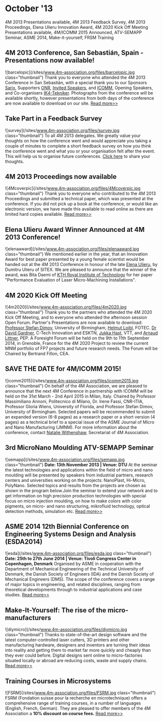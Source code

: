 # October '13

4M 2013 Presentations available, 4M 2013 Feedback Survey, 4M 2013 Proceedings, Elena Ulieru Innovation Award, 4M 2020 Kick Off Meeting Presentations available, 4M/ICOMM 2015 Announced, ATV-SEMAPP Seminar, ASME 2014, Make-it-yourself, FRSM Training
<!--break-->
## 4M 2013 Conference, San Sebastián, Spain - Presentations now available!

![barcelopic](/sites/www.4m-association.org/files/barcelopic.jpg class="thumbnail")
Thank you to everyone who attended the 4M 2013 Conference in San Sebastián, with a special thank you to our Sponsors [Sarix](http://www.sarix.com), Supporters [ONR](http://www.onr.navil.mil), [Invited Speakers](http://www.4m-association.org/content/Invited-Speakers-4M2013), and [ICOMM](http://icomm2014.northwestern.edu/), Opening Speakers, and Co-organisers [IK4-Tekniker](http://www.tekniker.es/en). Photographs from the conference will be available shortly, however presentations from both days of the conference are now available to download on our site. [Read more>>](http://www.4m-association.org/content/Presentations)

## Take Part in a Feedback Survey

![survey](/sites/www.4m-association.org/files/survey.jpg class="thumbnail")
To all 4M 2013 delegates. We greatly value your thoughts on how the conference went and would appreciate you taking a couple of minutes to complete a short feedback survey on how you think the conference went and what you or your organisation felt after the event. This will help us to organise future conferences. [Click here](http://www.surveymonkey.com/s/8Z96XVJ) to share your thoughts. 

## 4M 2013 Proceedings now available

![4Mcoverpic](/sites/www.4m-association.org/files/4Mcoverpic.jpg class="thumbnail")
Thank you to everyone who contributed to the 4M 2013 Proceedings and submitted a technical paper, which was presented at the conference. If you did not pick up a book at the conference, or would like an electronic version, we have made this available to read online as there are limited hard copies available. [Read more>>](http://rpsonline.com.sg/proceedings/9789810772475/)

## Elena Ulieru Award Winner Announced at 4M 2013 Conference!

![elenaaward](/sites/www.4m-association.org/files/elenaaward.jpg class="thumbnail")
We mentioned earlier in the year, that an Innovation Award for best paper presented by a young female scientist would be handed out at the 4M 2013 Conference in honour of the late [Elena Ulieru](http://www.microsisteme.ro/memoriam.php), by Dumitru Ulieru of SITEX. We are pleased to announce that the winner of the award, was Bita Daemi of [KTH Royal Institute of Technology](http://www.kth.se/en) for her paper "Performance Evaluation of Laser Micro-Machining Installations".

## 4M 2020 Kick Off Meeting

![4m2020](/sites/www.4m-association.org/files/4m2020.jpg class="thumbnail")
Thank you to the partners who attended the 4M 2020 Kick Off Meeting, and to everyone who attended the afternoon session Open Forum. Partner's Presentations are now available to download: [Professor Stefan Dimov](/4m-association/images/files/4M2020_UoB.pdf), University of Birmingham, [Helmut Loibl](/4m-association/images/files/4M2020_FOTEC.pdf), FOTEC. [Dr David Gardner](/4m-association/images/files/4M2020_ESKTN.pdf), C-Tech Innovation and ESKTN, [Jukka Hast](/4m-association/images/files/4M2020_VTT.pdf), VTT, and [Arnaud Littner](/4m-association/images/files/4M2020_PEP.pdf), PEP.
A Foresight Forum will be held on the 9th to 11th September 2014, in Grenoble, France for the 4M 2020 Project to review the current MNM portfolio of FP7 projects and future research needs. The Forum will be Chaired by Bertrand Fillon, CEA.

## SAVE THE DATE for 4M/ICOMM 2015!

![icomm2015](/sites/www.4m-association.org/files/icomm2015.jpg class="thumbnail")
On behalf of the 4M Association, we are pleased to announce that the next 4M Conference in partnership with ICOMM will be held on the 31st March - 2nd April 2015 in Milan, Italy. Chaired by Professor Massimiliano Annoni, Politecnico di Milano, Dr. Irene Fassi, CNR-ITIA, Professor Gloria Wiens, University of Florida, and Professor Stefan Dimov, University of Birmingham. Selected papers will be recommended to submit an expanded version (6-8 pages) as a research paper or a short version (4 pages) as a technical brief to a special issue of the ASME Journal of Micro and Nano Manufacturing (JMNM). For more information about the conference, contact [Natalie Withenshaw](natalie.withenshaw@ctechinnovation.com), Secretariat of 4M Association.

## 3rd MicroNano Moulding ATV-SEMAPP Seminar

![semapp](/sites/www.4m-association.org/files/semapp.jpg class="thumbnail")
**Date: 13th November 2013 | Venue: DTU**
At the seminar the latest technologies and applications within the field of micro and nano moulding will be presented by speakers from industrial partners, research centers and universities working on the projects: NanoPlast, Hi-Micro, PolyNano. Selected topics and results from the projects are chosen as shown in the program below.Join the seminar to extend your network and to get information on high precision production technologies with special focus on micro injection moulding, on how to make colors with color pigments, on micro- and nano structuring, mikrofluid technology, optical detection methods, simulation etc. [Read more>>](http://www.atv-semapp.dk/arr2013/131113_3rd_MicroNano/pg_3rdMicNa.html)

## ASME 2014 12th Biennial Conference on Engineering Systems Design and Analysis (ESDA2014)

![esda](/sites/www.4m-association.org/files/esda.jpg class="thumbnail")
**Date: 25th to 27th June 2014 | Venue: Tivoli Congress Center in Copenhagen, Denmark**
Organised by ASME in cooperation with the Department of Mechanical Engineering of the Technical University of Denmark, the Danish Society of Engineers (IDA) and the Danish Society of Mechanical Engineers (DMS). The scope of the conference covers a range of major topics in engineering, and related disciplines, ranging from theoretical developments through to industrial applications and case studies. [Read more>>](http://www.asmeconferences.org/ESDA2014/)

## Make-It-Yourself: The rise of the micro-manufacturers

![diymicro](/sites/www.4m-association.org/files/diymicro.jpg class="thumbnail")
Thanks to state-of-the-art design software and the latest computer-controlled laser cutters, 3D printers and other manufacturing hardware, designers and inventors are turning their ideas into reality and getting them to market far more quickly and cheaply than they ever could before. Digital designs sent online to micro-factories situated locally or abroad are reducing costs, waste and supply chains. [Read more>>](http://www.bbc.co.uk/news/business-24203938)

## Training Courses in Microsystems

![FSRM](/sites/www.4m-association.org/files/FSRM.jpg class="thumbnail")
FSRM (Fondation suisse pour la recherche en microtechnique) offers a comprehensive range of training courses, in a number of languages (English, French, German). They are pleased to offer members of the 4M Association a **10% discount on course fees.** [Read more>>](/content/fsrm-training-courses)